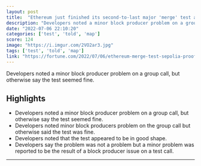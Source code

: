 ```yaml
---
layout: post
title:  "Ethereum just finished its second-to-last major 'merge' test and the main upgrade could be just months away"
description: "Developers noted a minor block producer problem on a group call, but otherwise say the test seemed fine."
date: "2022-07-06 22:10:20"
categories: ['test', 'told', 'map']
score: 124
image: "https://i.imgur.com/2VO2ar3.jpg"
tags: ['test', 'told', 'map']
link: "https://fortune.com/2022/07/06/ethereum-merge-test-sepolia-proof-of-stake/"
---
```


Developers noted a minor block producer problem on a group call, but otherwise say the test seemed fine.

## Highlights

- Developers noted a minor block producer problem on a group call, but otherwise say the test seemed fine.
- Developers noted minor block producers problem on the group call but otherwise said the test was fine.
- Developers noted that the test appeared to be in good shape.
- Developers say the problem was not a problem but a minor problem was reported to be the result of a block producer issue on a test call.

---
